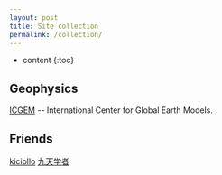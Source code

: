 ```yaml
---
layout: post
title: Site collection
permalink: /collection/
---
```


* content
{:toc}


Geophysics
---------------------
[ICGEM](http://icgem.gfz-potsdam.de/home) -- International Center for Global Earth Models.

Friends
---------------------
[kiciollo](http://kiciollo.github.io)
[九天学者](https://www.g4-research.com)

